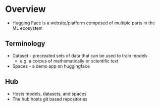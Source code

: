 # Overview

- Hugging Face is a website/platform composed of multiple parts in the ML ecosystem

## Terminology

- Dataset - precreated sets of data that can be used to train models
    - e.g. a corpus of mathematically or scientific text
- Spaces - a demo app on huggingface 

## Hub

- Hosts models, datasets, and spaces
- The hub hosts git based repositories 